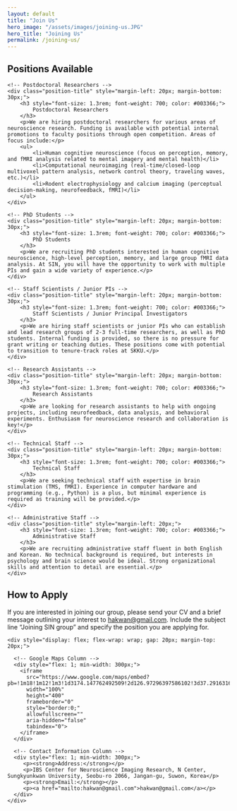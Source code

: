 ```yaml
---
layout: default
title: "Join Us"
hero_image: "/assets/images/joining-us.JPG"
hero_title: "Joining Us"
permalink: /joining-us/
---
```


<!-- Introduction Section -->
<section class="joining-us-section">
    <div class="section-title">
        <h2><span>Positions Available</span></h2>
    </div>

    <!-- Postdoctoral Researchers -->
    <div class="position-title" style="margin-left: 20px; margin-bottom: 30px;">
        <h3 style="font-size: 1.3rem; font-weight: 700; color: #003366;">
            Postdoctoral Researchers
        </h3>
        <p>We are hiring postdoctoral researchers for various areas of neuroscience research. Funding is available with potential internal promotions to faculty positions through open competition. Areas of focus include:</p>
        <ul>
            <li>Human cognitive neuroscience (focus on perception, memory, and fMRI analysis related to mental imagery and mental health)</li>
            <li>Computational neuroimaging (real-time/closed-loop multivoxel pattern analysis, network control theory, traveling waves, etc.)</li>
            <li>Rodent electrophysiology and calcium imaging (perceptual decision-making, neurofeedback, fMRI)</li>
        </ul>
    </div>

    <!-- PhD Students -->
    <div class="position-title" style="margin-left: 20px; margin-bottom: 30px;">
        <h3 style="font-size: 1.3rem; font-weight: 700; color: #003366;">
            PhD Students
        </h3>
        <p>We are recruiting PhD students interested in human cognitive neuroscience, high-level perception, memory, and large group fMRI data analysis. At SIN, you will have the opportunity to work with multiple PIs and gain a wide variety of experience.</p>
    </div>

    <!-- Staff Scientists / Junior PIs -->
    <div class="position-title" style="margin-left: 20px; margin-bottom: 30px;">
        <h3 style="font-size: 1.3rem; font-weight: 700; color: #003366;">
            Staff Scientists / Junior Principal Investigators
        </h3>
        <p>We are hiring staff scientists or junior PIs who can establish and lead research groups of 2-3 full-time researchers, as well as PhD students. Internal funding is provided, so there is no pressure for grant writing or teaching duties. These positions come with potential to transition to tenure-track roles at SKKU.</p>
    </div>

    <!-- Research Assistants -->
    <div class="position-title" style="margin-left: 20px; margin-bottom: 30px;">
        <h3 style="font-size: 1.3rem; font-weight: 700; color: #003366;">
            Research Assistants
        </h3>
        <p>We are looking for research assistants to help with ongoing projects, including neurofeedback, data analysis, and behavioral experiments. Enthusiasm for neuroscience research and collaboration is key!</p>
    </div>

    <!-- Technical Staff -->
    <div class="position-title" style="margin-left: 20px; margin-bottom: 30px;">
        <h3 style="font-size: 1.3rem; font-weight: 700; color: #003366;">
            Technical Staff
        </h3>
        <p>We are seeking technical staff with expertise in brain stimulation (TMS, fMRI). Experience in computer hardware and programming (e.g., Python) is a plus, but minimal experience is required as training will be provided.</p>
    </div>

    <!-- Administrative Staff -->
    <div class="position-title" style="margin-left: 20px;">
        <h3 style="font-size: 1.3rem; font-weight: 700; color: #003366;">
            Administrative Staff
        </h3>
        <p>We are recruiting administrative staff fluent in both English and Korean. No technical background is required, but interests in psychology and brain science would be ideal. Strong organizational skills and attention to detail are essential.</p>
    </div>

</section>

<!-- How to Apply Section -->
<section class="joining-us-section">
    <div class="section-title">
        <h2><span>How to Apply</span></h2>
    </div>
    <div class="content">
        <p>If you are interested in joining our group, please send your CV and a brief message outlining your interest to <a href="mailto:hakwan@gmail.com">hakwan@gmail.com</a>. Include the subject line “Joining SIN group” and specify the position you are applying for.</p>
    </div>

    <div style="display: flex; flex-wrap: wrap; gap: 20px; margin-top: 20px;">
      
      <!-- Google Maps Column -->
      <div style="flex: 1; min-width: 300px;">
        <iframe 
          src="https://www.google.com/maps/embed?pb=!1m18!1m12!1m3!1d3174.147762492509!2d126.97296397586102!3d37.29163167211105!2m3!1f0!2f0!3f0!3m2!1i1024!2i768!4f13.1!3m3!1m2!1s0x357b42b7d58a24f7%3A0x9e67796ab3b20680!2sN%20Center%20(Research%20Institute)%2C%20Sungkyunkwan%20University%20(Suwon%20NSC)!5e0!3m2!1sen!2skr!4v1726120007625!5m2!1sen!2skr"
          width="100%" 
          height="400" 
          frameborder="0" 
          style="border:0;" 
          allowfullscreen="" 
          aria-hidden="false" 
          tabindex="0">
        </iframe>
      </div>

      <!-- Contact Information Column -->
      <div style="flex: 1; min-width: 300px;">
         <p><strong>Address:</strong></p>
         <p>IBS Center for Neuroscience Imaging Research, N Center, Sungkyunkwan University, Seobu-ro 2066, Jangan-gu, Suwon, Korea</p>
         <p><strong>Email:</strong></p>
         <p><a href="mailto:hakwan@gmail.com">hakwan@gmail.com</a></p>
      </div>
    </div>
</section>
